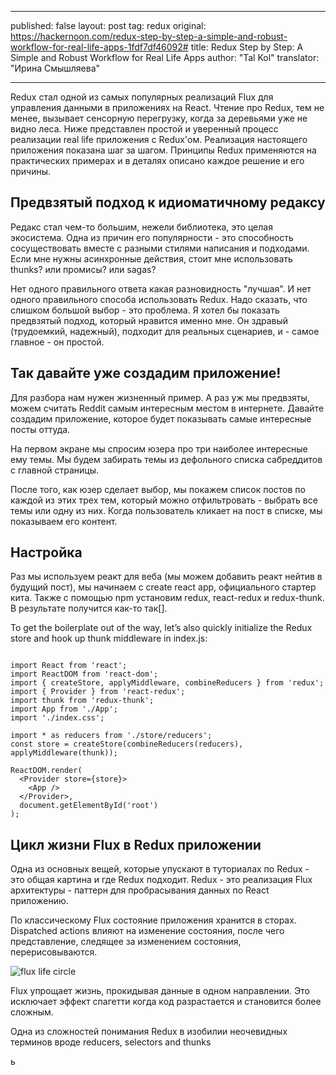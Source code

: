  ---
published: false
layout: post
tag: redux
original: https://hackernoon.com/redux-step-by-step-a-simple-and-robust-workflow-for-real-life-apps-1fdf7df46092#
title: Redux Step by Step: A Simple and Robust Workflow for Real Life Apps
author: "Tal Kol"
translator: "Ирина Смышляева"

---

Redux стал одной из самых популярных реализаций Flux для управления данными в приложениях на React. Чтение про Redux, тем не менее, вызывает сенсорную перегрузку, когда за деревьями уже не видно леса. Ниже представлен простой и уверенный процесс реализации real life приложения с Redux'ом. Реализация настоящего приложения показана шаг за шагом. Принципы Redux применяются на практических примерах и в деталях описано каждое решение и его причины.

## Предвзятый подход к идиоматичному редаксу

Редакс стал чем-то большим, нежели библиотека, это целая экосистема. Одна из причин его популярности - это способность сосуществовать вместе с разными стилями написания и подходами. Если мне нужны асинхронные действия, стоит мне использовать thunks? или промисы? или sagas?

Нет одного правильного ответа какая разновидность "лучшая". И нет одного правильного способа использовать Redux. Надо сказать, что слишком большой выбор - это проблема. Я хотел бы показать предвзятый подход, который нравится именно мне. Он здравый (трудоемкий, надежный), подходит для реальных сценариев, и - самое главное - он простой.

## Так давайте уже создадим приложение!

Для разбора нам нужен жизненный пример. А раз уж мы предвзяты, можем считать Reddit самым интересным местом в интернете. Давайте создадим приложение, которое будет показывать самые интересные посты оттуда.

На первом экране мы спросим юзера про три наиболее интересные ему темы. Мы будем забирать темы из дефольного списка сабреддитов с главной страницы.

После того, как юзер сделает выбор, мы покажем список постов по каждой из этих трех тем, который можно отфильтровать - выбрать все темы или одну из них. Когда пользователь кликает на пост в списке, мы показываем его контент.

## Настройка

Раз мы используем реакт для веба (мы можем добавить реакт нейтив в будущий пост), мы начинаем с create react app, официального стартер кита. Также с помощью npm установим redux, react-redux и redux-thunk. В результате получится как-то так[].

To get the boilerplate out of the way, let’s also quickly initialize the Redux store and hook up thunk middleware in index.js:

```

import React from 'react';
import ReactDOM from 'react-dom';
import { createStore, applyMiddleware, combineReducers } from 'redux';
import { Provider } from 'react-redux';
import thunk from 'redux-thunk';
import App from './App';
import './index.css';

import * as reducers from './store/reducers';
const store = createStore(combineReducers(reducers), applyMiddleware(thunk));

ReactDOM.render(
  <Provider store={store}>
    <App />
  </Provider>,
  document.getElementById('root')
);

```

## Цикл жизни Flux в Redux приложении

Одна из основных вещей, которые упускают в туториалах по Redux  - это общая картина и где Redux подходит. Redux - это реализация Flux архитектуры - паттерн для пробрасывания данных по React приложению.

По классическому Flux состояние приложения хранится в сторах. Dispatched actions влияют на изменение состояния, после чего представление, следящее за изменением состояния, перерисовываются.

<img src='https://cdn-images-1.medium.com/max/1600/1*stmn8kxXJrX9hbk39hHQJA.png' alt='flux life circle'/>

Flux упрощает жизнь, прокидывая данные в одном направлении. Это исключает эффект спагетти когда код разрастается и становится более сложным.


Одна из сложностей понимания Redux в изобилии неочевидных терминов вроде reducers, selectors and thunks





















ь
